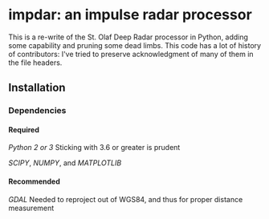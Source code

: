 # impdar: an impulse radar processor

This is a re-write of the St. Olaf Deep Radar processor in Python, adding some capability and pruning some dead limbs. This code has a lot of history of contributors: I've tried to preserve acknowledgment of many of them in the file headers.


## Installation

### Dependencies

#### Required
*Python 2 or 3* Sticking with 3.6 or greater is prudent

*SCIPY*, *NUMPY*, and *MATPLOTLIB*

#### Recommended
*GDAL* Needed to reproject out of WGS84, and thus for proper distance measurement
